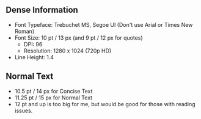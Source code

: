 ## Dense Information
- Font Typeface: Trebuchet MS, Segoe UI (Don't use Arial or Times New Roman)
- Font Size: 10 pt / 13 px (and 9 pt / 12 px for quotes)
	- DPI: 96
	- Resolution: 1280 x 1024 (720p HD)
- Line Height: 1.4

## Normal Text
- 10.5 pt / 14 px for Concise Text
- 11.25 pt / 15 px for Normal Text
- 12 pt and up is too big for me, but would be good for those with reading issues.